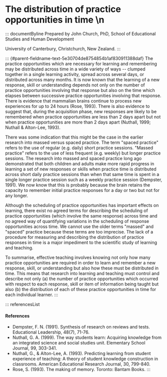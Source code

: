 # The distribution of practice opportunities in time \n

::: documentByline
Prepared by John Church, PhD, School of Educational Studies and Human
Development

University of Canterbury, Christchurch, New Zealand.
:::

::: {#parent-fieldname-text-5e30704de8754854b1af830911388daf}
The practice opportunities which are necessary for learning and
remembering may be distributed across time in a wide variety of ways --
clumped together in a single learning activity, spread across several
days, or distributed across many months. It is now known that the
learning of a new response, skill or understanding depends not only on
the number of practice opportunities involving that response but also on
the time which elapses between successive practice opportunities
involving that response. There is evidence that mammalian brains
continue to process new experiences for up to 24 hours (Rose, 1993).
There is also evidence to suggest that, during the acquisition phase,
new responses are likely to be remembered when practice opportunities
are less than 2 days apart but not when practice opportunities are more
than 2 days apart (Nuthall, 1999; Nuthall & Alton-Lee, 1993).

There was some indication that this might be the case in the earlier
research into massed versus spaced practice. The term "spaced practice"
refers to the use of regular (e.g. daily) short practice sessions.
"Massed practice" refers to the use of less frequent (e.g. weekly) but
longer practice sessions. The research into massed and spaced practice
long ago demonstrated that both children and adults make more rapid
progress in learning a set of new responses or skills when practice time
is distributed across short daily practice sessions than when that same
time is spent in a single longer practice session such as a weekly
practice session (Dempster, 1991). We now know that this is probably
because the brain retains the capacity to remember initial practice
responses for a day or two but not for any longer.

Although the scheduling of practice opportunities has important effects
on learning, there exist no agreed terms for describing the scheduling
of practice opportunities (which involve the same response) across time
and no agreed way of quantifying variations in the scheduling of
response opportunities across time. We cannot use the older terms
"massed" and "spaced" practice because these terms are too imprecise.
The lack of a procedure for measuring and describing the distribution of
practice responses in time is a major impediment to the scientific study
of learning and teaching.

To summarise, effective teaching involves knowing not only how many
practice opportunities are required in order to learn and remember a new
response, skill, or understanding but also how these must be distributed
in time. This means that research into learning and teaching must
control and describe not only (a) the number of practice opportunities
which occurred with respect to each response, skill or item of
information being taught but also (b) the distribution of each of these
practice opportunities in time for each individual learner.
:::

::: referencesList
#### References

-   Dempster, F. N. (1991). Synthesis of research on reviews and tests.
    Educational Leadership, 48(7), 71-76.
-   Nuthall, G. A. (1999). The way students learn: Acquiring knowledge
    from an integrated science and social studies unit. Elementary
    School Journal, 99, 303-341.
-   Nuthall, G., & Alton-Lee, A. (1993). Predicting learning from
    student experience of teaching: A theory of student knowledge
    construction in classrooms. American Educational Research Journal,
    30, 799-840.
-   Rose, S. (1993). The making of memory. Toronto: Bantam Books.
:::
